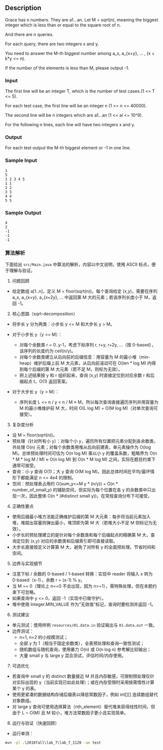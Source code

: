 ## Description

Grace has n numbers. They are a1...an. Let M = sqrt(n), meaning the biggest integer which is less than or equal to the square root of n.

And there are n queries.

For each query, there are two integers x and y.

You need to answer the M-th biggest number among a_x, a_{x+y}, ... , (x + k*y <= n).

If the number of the elements is less than M, please output -1.

### Input

The first line will be an integer T, which is the number of test cases.(1 <= T <= 5).

For each test case, the first line will be an integer n (1 <= n <= 40000).

The second line will be n integers which are a1...an (1 <= ai <= 10^9).

For the following n lines, each line will have two integers x and y.

### Output

For each test output the M-th biggest element or -1 in one line.

### Sample Input

```log
1
5
1 2 3 4 5
1 1
2 2
3 3
4 4
5 5
```

### Sample Output

```log
4
2
-1
-1
-1
```

### 算法解析

下面给出 `src/Main.java` 中算法的解析，内容以中文说明，使用 ASCII 标点，便于理解与验证。

1) 问题回顾

- 给定数组 a[1..n]，定义 M = floor(sqrt(n))。每个查询给定 (x,y)，需要在序列 a_x, a_{x+y}, a_{x+2y}, ... 中返回第 M 大的元素；若该序列长度小于 M，返回 -1。

2) 核心思路（sqrt-decomposition）

- 将步长 y 分为两类：小步长 y <= M 和大步长 y > M。

- 对于小步长 y（y <= M）：
  - 对每个余数类 r = 0..y-1，考虑下标序列 r, r+y, r+2y, ...（按 0-based），该序列的长度约为 ceil(n/y)。
  - 对每个余数类建立从后向前的后缀信息：用容量为 M 的最小堆（min-heap）维护后缀上前 M 大元素，从后向前滚动可在 O(len * log M) 内得到每个后缀的第 M 大元素（若不足 M，则标为无效）。
  - 把上述结果按 y 和 r 组织起来，查询 (x,y) 时直接定位到对应余数 r 和后缀起点 t，O(1) 返回答案。

- 对于大步长 y（y > M）：
  - 序列长度 L <= n / y < n / M ≈ M，所以每次查询直接遍历序列并用容量为 M 的最小堆维护前 M 大，时间 O(L log M) = O(M log M)（对单次查询可接受）。

3) 复杂度分析

- 设 M = floor(sqrt(n))。
- 预处理（针对所有小 y）：对每个小 y，遍历所有位置把元素分配到各余数类，共处理 O(n) 元素；对每个余数类用堆从后向前建表，单元素操作为 O(log M)。总体预处理时间可估为 O(n log M) 乘以小 y 的覆盖系数，粗略界为 O(n * M * log M / M) ≈ O(n log M) 到 O(n * M log M) 之间，实际在题目约束下通常可接受。
- 查询：小 y 查询 O(1)；大 y 查询 O(M log M)。因此总体时间在平均/最坏情形下都能满足 n <= 4e4 的限制。
- 空间：预处理表占用约 O(sum_y<=M y * (n/y)) = O(n * number_of_small_y) 的辅助空间，但实际为每个位置在各 y 的余数类中只出现一次，因此整体 O(n * (#distinct small y))，在常规查询分布下可接受。

4) 正确性要点

- 使用后缀最小堆方法能正确维护后缀的第 M 大元素：每步将当前元素加入堆，堆超出容量则弹出最小，堆顶即为第 M 大（若堆大小不足 M 则标记为无效）。
- 小步长的预处理建立的是针对每个余数类和每个后缀起点的精确第 M 大，查询定位到 (x,y) 对应的余数类和后缀索引即可直接读取。
- 大步长直接按定义计算第 M 大，避免了对所有 y 的全面预处理，节省时间和空间。

5) 边界与实现细节

- 注意下标 / 余数的 0-based / 1-based 转换：实现中 reader 将输入 x 转为 0-based（x-1），余数 r = (x-1) % y。
- 当 M == 0（理论上 n==0 不会出现，因为 n>=1），需特殊处理，但在本题约束下可忽略。
- 如果查询中 y <= 0，返回 -1（实现中已做守护）。
- 堆中使用 Integer.MIN_VALUE 作为“无效值”标记，查询时要检测并返回 -1。

6) 测试建议

- 单元测试：使用样例 `resources/01.data.in` 验证输出与 `01.data.out` 一致。
- 边界测试：
  - n=1, n=2 的小规模测试；
  - 全部 y 为 1（相当于固定余数类），全表预处理和查询一致性测试；
  - 随机数组与随机查询，使用暴力 O(n) 或 O(n log n) 参考解比较输出；
  - 大量 small y 与 large y 混合测试，评估时间/内存使用。

7) 可选优化

- 若查询中 small y 的 distinct 数量接近 M 并且内存敏感，可限制预处理仅针对实际出现的 y（当前实现已如此处理）；或在内存受限时采用按需惰性计算某个 y 的表。
- 使用更紧凑的数据结构存储后缀表以降低常数因子，例如 int[][] 连续数组替代对象数组。
- 对 large y 查询可使用选择算法（nth_element）替代堆来获得线性时间，但由于 L ~ O(M) 且 M 较小，堆方法常数因子更小且实现简单。

8) 运行与验证（快速回顾）

- 运行单测：

```cmd
mvn -pl .\2018fall\lab_7\lab_7_1120 -am test
```
